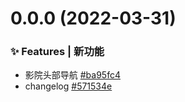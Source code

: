 # 0.0.0 (2022-03-31)


### ✨ Features | 新功能

* 影院头部导航 [#ba95fc4](https://github.com/ZhuAiQuan/react-movies/commit/ba95fc4) 
* changelog [#571534e](https://github.com/ZhuAiQuan/react-movies/commit/571534e) 



